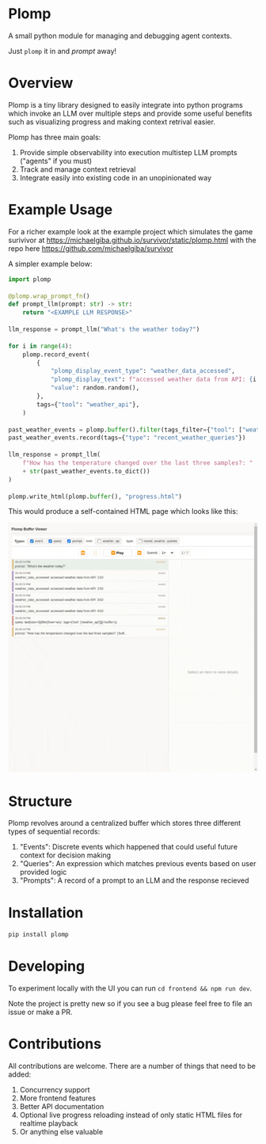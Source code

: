 # Plomp

A small python module for managing and debugging agent contexts.

Just `plomp` it in and *prompt* away!


# Overview

Plomp is a tiny library designed to easily integrate into python programs which invoke an LLM over multiple 
steps and provide some useful benefits such as visualizing progress and making context retrival easier.

Plomp has three main goals:
1. Provide simple observability into execution multistep LLM prompts ("agents" if you must)
2. Track and manage context retrieval
3. Integrate easily into existing code in an unopinionated way


# Example Usage

For a richer example look at the example project which simulates the game surivivor at https://michaelgiba.github.io/survivor/static/plomp.html with the repo here https://github.com/michaelgiba/survivor


A simpler example below:

```python
import plomp

@plomp.wrap_prompt_fn()
def prompt_llm(prompt: str) -> str:
    return "<EXAMPLE LLM RESPONSE>"

llm_response = prompt_llm("What's the weather today?")

for i in range(4):
    plomp.record_event(
        {
            "plomp_display_event_type": "weather_data_accessed",
            "plomp_display_text": f"accessed weather data from API: {i + 1}/10",
            "value": random.random(),
        },
        tags={"tool": "weather_api"},
    )

past_weather_events = plomp.buffer().filter(tags_filter={"tool": ["weather_api"]}).last(3)
past_weather_events.record(tags={"type": "recent_weather_queries"})

llm_response = prompt_llm(
    f"How has the temperature changed over the last three samples?: "
    + str(past_weather_events.to_dict())
)

plomp.write_html(plomp.buffer(), "progress.html")
```

This would produce a self-contained HTML page which looks like this:

![Plomp UI Example](img/example-recording.gif)


# Structure

Plomp revolves around a centralized buffer which stores three different types of sequential records:

1. "Events": Discrete events which happened that could useful future context for decision making
2. "Queries": An expression which matches previous events based on user provided logic
3. "Prompts": A record of a prompt to an LLM and the response recieved



# Installation

```bash
pip install plomp
```

# Developing
To experiment locally with the UI you can run `cd frontend && npm run dev`. 

Note the project is pretty new so if you see a bug please feel free to file an issue or make a PR.

# Contributions

All contributions are welcome. There are a number of things that need to be added:
1. Concurrency support
2. More frontend features
3. Better API documentation 
4. Optional live progress reloading instead of only static HTML files for realtime playback
5. Or anything else valuable 

